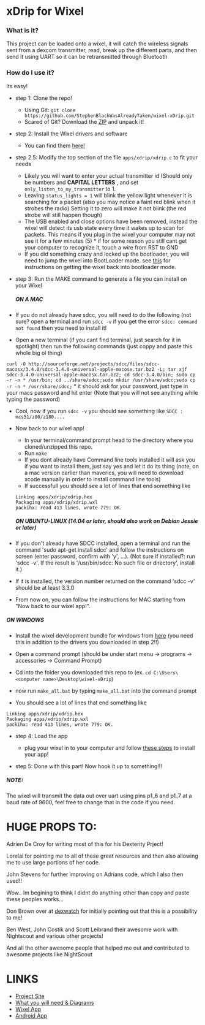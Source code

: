 xDrip for Wixel
=================

### What is it?
This project can be loaded onto a wixel, it will catch the wireless signals
sent from a dexcom transmitter, read, break up the different parts, and then send it using UART so it can be
retransmitted through Bluetooth

### How do I use it?
Its easy!
* step 1: Clone the repo!
  * Using Git:
    `git clone https://github.com/StephenBlackWasAlreadyTaken/wixel-xDrip.git`
  * Scared of Git?
    Download the
    [ZIP](https://github.com/StephenBlackWasAlreadyTaken/wixel-xDrip/archive/master.zip) and unpack it!

* step 2: Install the Wixel drivers and software
  * You can find them [here!](http://www.pololu.com/docs/0J46/3)

* step 2.5: Modify the top section of the file `apps/xdrip/xdrip.c` to fit
your needs
  * Likely you will want to enter your actual transmitter id (Should only be numbers and **CAPITAL LETTERS** , and set
`only_listen_to_my_transmitter` to 1.
  * Leaving `status_lights = 1` will blink the yellow light whenever it is searching for a packet (also you may notice a faint red blink when it strobes the radio) Setting it to zero will make it not blink (the red strobe will still happen though)
  * The USB enabled and close options have been removed, instead the wixel will detect its usb state every time it wakes up to scan for packets. This means if you plug in the wixel your computer may not see it for a few minutes (5)   * if for some reason you still cant get your computer to recognize it, touch a wire from RST to GND
  * If you did something crazy and locked up the bootloader, you will need to jump the wixel into BootLoader mode. see
[this](http://www.pololu.com/docs/0J46/5.c) for instructions on getting the
wixel back into bootloader mode.


* step 3: Run the MAKE command to generate a file you can install on your Wixel
  
  ##### ON A MAC
 * If you do not already have sdcc, you will need to do the following (not sure? open a terminal and run `sdcc -v` if you get the error `sdcc: command not found` then you need to install it!
  * Open a new terminal (if you cant find terminal, just search for it in spotlight) then run the following commands (just coppy and paste this whole big ol thing)
  
  `curl -O http://sourceforge.net/projects/sdcc/files/sdcc-macosx/3.4.0/sdcc-3.4.0-universal-apple-macosx.tar.bz2 -L; tar xjf sdcc-3.4.0-universal-apple-macosx.tar.bz2; cd sdcc-3.4.0/bin; sudo cp -r -n * /usr/bin; cd ../share/sdcc;sudo mkdir /usr/share/sdcc;sudo cp -r -n * /usr/share/sdcc;`
    *  it should ask for your password, just type in your macs password and hit enter (Note that you will not see anything while typing the password)
  * Cool, now if you run `sdcc -v` you should see something like `SDCC : mcs51/z80/z180....`
  
 * Now back to our wixel app!
    * In your terminal/command prompt head to the directory where you cloned/unzipped this repo.
    * Run `make`
    * If you dont already have Command line tools installed it will ask you if you want to install them, just say yes and let it do its thing (note, on a mac version earlier than maverics, you will need to download xcode manually in order to install command line tools)
    * If successfull you should see a lot of lines that end something like 
   ```
   Linking apps/xdrip/xdrip.hex
   Packaging apps/xdrip/xdrip.wxl
   packihx: read 413 lines, wrote 779: OK.
   ```
    ##### ON UBUNTU-LINUX (14.04 or later, should also work on Debian Jessie or later)
 * If you don't already have SDCC installed, open a terminal and run the command 'sudo apt-get install sdcc' and follow the instructions on screen (enter password, confirm with 'y', ...). (Not sure if installed?: run 'sdcc -v'. If the result is '/usr/bin/sdcc: No such file or directory', install it.)
 * If it is installed, the version number returned on the command 'sdcc -v' should be at least 3.3.0
 * From now on, you can follow the instructions for MAC starting from "Now back to our wixel app!".
 
  ##### ON WINDOWS
  * Install the wixel development bundle for windows from [here](http://www.pololu.com/file/0J526/wixel-dev-bundle-120127.exe) (you need this in addition to the drivers you downloaded in step 2!!)
  * Open a command prompt (should be under start menu -> programs -> accessories -> Command Prompt)
  * Cd into the folder you downloaded this repo to (ex. `cd C:\Users\<computer name>\Desktop\wixel-xDrip`)
  * now run `make_all.bat` by typing `make_all.bat` into the command prompt
  

  * You should see a lot of lines that end something like 
  ```
  Linking apps/xdrip/xdrip.hex
  Packaging apps/xdrip/xdrip.wxl
  packihx: read 413 lines, wrote 779: OK.
  ```
* step 4: Load the app
  * plug your wixel in to your computer and follow [these steps](http://www.pololu.com/docs/0J46/3.d) to install your app!

* step 5: Done with this part! Now hook it up to something!!!


##### NOTE:
The wixel will transmit the data out over uart using pins p1_6 and p1_7 at a
baud rate of 9600, feel free to change that in the code if you need.


# HUGE PROPS TO:
Adrien De Croy for writing most of this for his Dexterity Prject!

Lorelai for pointing me to all of these great resources and then also allowing me to use large portions of her code.

John Stevens for further improving on Adrians code, which I also then used!!


Wow.. Im begining to think I didnt do anything other than copy and paste these peoples works...


Don Brown over at [dexwatch](http://dexwatch.blogspot.com/) for initially pointing
out that this is a possibility to me!

Ben West, John Costik and Scott Leibrand their awesome work with Nightscout and various other projects!

And all the other awesome people that helped me out and contributed to awesome projects like NightScout


# LINKS
* [Project Site](http://stephenblackwasalreadytaken.github.io/xDrip/)
* [What you will need & Diagrams](https://github.com/StephenBlackWasAlreadyTaken/xDrip/blob/gh-pages/hardware_setup.md)
* [Wixel App](https://github.com/StephenBlackWasAlreadyTaken/wixel-xDrip)
* [Android App](https://github.com/StephenBlackWasAlreadyTaken/xDrip)
